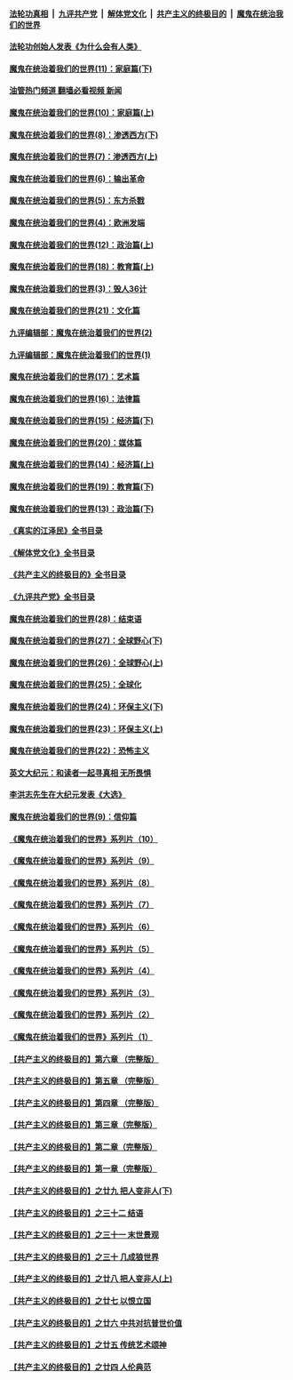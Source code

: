 ####  [法轮功真相](../../../../basic/blob/master/README.md?t=04111211) &nbsp;|&nbsp; [九评共产党](../../../../9ping.md/blob/master/README.md?t=04111211) &nbsp;|&nbsp; [解体党文化](../../../../jtdwh.md/blob/master/README.md?t=04111211)  &nbsp;|&nbsp; [共产主义的终极目的](../../../../gczydzjmd.md/blob/master/README.md?t=04111211) &nbsp;|&nbsp; [魔鬼在统治我们的世界](../../../../mgztzwmdsj.md/blob/master/README.md?t=04111211) 

#### [法轮功创始人发表《为什么会有人类》](../pages/nsc422/n13912117.md?t=04111211) 

#### [魔鬼在统治着我们的世界(11)：家庭篇(下)](../pages/nsc422/n10440961.md?t=04111211) 

#### [油管热门频道 翻墙必看视频 新闻](http://129.146.143.75:81/youtube.html?04111211)

#### [魔鬼在统治着我们的世界(10)：家庭篇(上)](../pages/nsc422/n10435448.md?t=04111211) 

#### [魔鬼在统治着我们的世界(8)：渗透西方(下)](../pages/nsc422/n10429603.md?t=04111211) 

#### [魔鬼在统治着我们的世界(7)：渗透西方(上)](../pages/nsc422/n10426013.md?t=04111211) 

#### [魔鬼在统治着我们的世界(6)：输出革命](../pages/nsc422/n10421536.md?t=04111211) 

#### [魔鬼在统治着我们的世界(5)：东方杀戮](../pages/nsc422/n10417707.md?t=04111211) 

#### [魔鬼在统治着我们的世界(4)：欧洲发端](../pages/nsc422/n10414890.md?t=04111211) 

#### [魔鬼在统治着我们的世界(12)：政治篇(上)](../pages/nsc422/n10444576.md?t=04111211) 

#### [魔鬼在统治着我们的世界(18)：教育篇(上)](../pages/nsc422/n10526970.md?t=04111211) 

#### [魔鬼在统治着我们的世界(3)：毁人36计](../pages/nsc422/n10411583.md?t=04111211) 

#### [魔鬼在统治着我们的世界(21)：文化篇](../pages/nsc422/n10597706.md?t=04111211) 

#### [九评编辑部：魔鬼在统治着我们的世界(2)](../pages/nsc422/n10410036.md?t=04111211) 

#### [九评编辑部：魔鬼在统治着我们的世界(1)](../pages/nsc422/n10406825.md?t=04111211) 

#### [魔鬼在统治着我们的世界(17)：艺术篇](../pages/nsc422/n10499093.md?t=04111211) 

#### [魔鬼在统治着我们的世界(16)：法律篇](../pages/nsc422/n10485969.md?t=04111211) 

#### [魔鬼在统治着我们的世界(15)：经济篇(下)](../pages/nsc422/n10469975.md?t=04111211) 

#### [魔鬼在统治着我们的世界(20)：媒体篇](../pages/nsc422/n10586579.md?t=04111211) 

#### [魔鬼在统治着我们的世界(14)：经济篇(上)](../pages/nsc422/n10457370.md?t=04111211) 

#### [魔鬼在统治着我们的世界(19)：教育篇(下)](../pages/nsc422/n10564808.md?t=04111211) 

#### [魔鬼在统治着我们的世界(13)：政治篇(下)](../pages/nsc422/n10448270.md?t=04111211) 

#### [《真实的江泽民》全书目录](../pages/nsc422/n13721399.md?t=04111211) 

#### [《解体党文化》全书目录](../pages/nsc422/n13721157.md?t=04111211) 

#### [《共产主义的终极目的》全书目录](../pages/nsc422/n13721048.md?t=04111211) 

#### [《九评共产党》全书目录](../pages/nsc422/n13708085.md?t=04111211) 

#### [魔鬼在统治着我们的世界(28)：结束语](../pages/nsc422/n10936246.md?t=04111211) 

#### [魔鬼在统治着我们的世界(27)：全球野心(下)](../pages/nsc422/n10928319.md?t=04111211) 

#### [魔鬼在统治着我们的世界(26)：全球野心(上)](../pages/nsc422/n10900318.md?t=04111211) 

#### [魔鬼在统治着我们的世界(25)：全球化](../pages/nsc422/n10788205.md?t=04111211) 

#### [魔鬼在统治着我们的世界(24)：环保主义(下)](../pages/nsc422/n10695307.md?t=04111211) 

#### [魔鬼在统治着我们的世界(23)：环保主义(上)](../pages/nsc422/n10688613.md?t=04111211) 

#### [魔鬼在统治着我们的世界(22)：恐怖主义](../pages/nsc422/n10614727.md?t=04111211) 

#### [英文大纪元：和读者一起寻真相 无所畏惧](../pages/nsc422/n12542027.md?t=04111211) 

#### [李洪志先生在大纪元发表《大选》](../pages/nsc422/n12534746.md?t=04111211) 

#### [魔鬼在统治着我们的世界(9)：信仰篇](../pages/nsc422/n10432159.md?t=04111211) 

#### [《魔鬼在统治着我们的世界》系列片（10）](../pages/nsc422/n12292670.md?t=04111211) 

#### [《魔鬼在统治着我们的世界》系列片（9）](../pages/nsc422/n12290859.md?t=04111211) 

#### [《魔鬼在统治着我们的世界》系列片（8）](../pages/nsc422/n12287445.md?t=04111211) 

#### [《魔鬼在统治着我们的世界》系列片（7）](../pages/nsc422/n12283425.md?t=04111211) 

#### [《魔鬼在统治着我们的世界》系列片（6）](../pages/nsc422/n12282314.md?t=04111211) 

#### [《魔鬼在统治着我们的世界》系列片（5）](../pages/nsc422/n12281419.md?t=04111211) 

#### [《魔鬼在统治着我们的世界》系列片（4）](../pages/nsc422/n12274024.md?t=04111211) 

#### [《魔鬼在统治着我们的世界》系列片（3）](../pages/nsc422/n12271322.md?t=04111211) 

#### [《魔鬼在统治着我们的世界》系列片（2）](../pages/nsc422/n12269049.md?t=04111211) 

#### [《魔鬼在统治着我们的世界》系列片（1）](../pages/nsc422/n12267575.md?t=04111211) 

#### [【共产主义的终极目的】第六章 （完整版）](../pages/nsc422/n11428913.md?t=04111211) 

#### [【共产主义的终极目的】第五章 （完整版）](../pages/nsc422/n11428912.md?t=04111211) 

#### [【共产主义的终极目的】第四章 （完整版）](../pages/nsc422/n11428907.md?t=04111211) 

#### [【共产主义的终极目的】第三章（完整版）](../pages/nsc422/n11428848.md?t=04111211) 

#### [【共产主义的终极目的】第二章（完整版）](../pages/nsc422/n11428831.md?t=04111211) 

#### [【共产主义的终极目的】第一章（完整版）](../pages/nsc422/n11417651.md?t=04111211) 

#### [【共产主义的终极目的】之廿九 把人变非人(下)](../pages/nsc422/n11344140.md?t=04111211) 

#### [【共产主义的终极目的】之三十二 结语](../pages/nsc422/n11360535.md?t=04111211) 

#### [【共产主义的终极目的】之三十一 末世景观](../pages/nsc422/n11351129.md?t=04111211) 

#### [【共产主义的终极目的】之三十 几成狼世界](../pages/nsc422/n11348280.md?t=04111211) 

#### [【共产主义的终极目的】之廿八 把人变非人(上)](../pages/nsc422/n11340492.md?t=04111211) 

#### [【共产主义的终极目的】之廿七 以恨立国](../pages/nsc422/n11336944.md?t=04111211) 

#### [【共产主义的终极目的】之廿六 中共对抗普世价值](../pages/nsc422/n11324785.md?t=04111211) 

#### [【共产主义的终极目的】之廿五 传统艺术颂神](../pages/nsc422/n11296396.md?t=04111211) 

#### [【共产主义的终极目的】之廿四 人伦典范](../pages/nsc422/n11296397.md?t=04111211) 

<img src='http://gfw-breaker.win/goodnews/indexes/nsc422.md' width='0px' height='0px'/>
